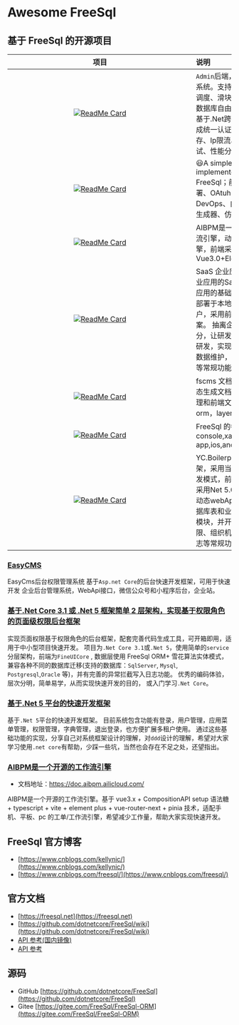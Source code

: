 # Awesome FreeSql

## 基于 FreeSql 的开源项目

<div class="freesql_open">

|项目|说明|
|:--:|:--|
|[![ReadMe Card](https://github-readme-stats.vercel.app/api/pin/?username=zhontai&repo=Admin.Core)](https://github.com/zhontai/Admin.Core)|`Admin`后端，前后端分离的权限管理系统。支持多租户、动态Api、任务调度、滑块拼图验证、国内外主流数据库自由切换和动态高级查询。基于.Net跨平台开发的WebApi。集成统一认证授权、数据验证、缓存、Ip限流、全Api鉴权、集成测试、性能分析、接口文档等。|
|[![ReadMe Card](https://github-readme-stats.vercel.app/api/pin/?username=luoyunchong&repo=lin-cms-dotnetcore)](https://github.com/luoyunchong/lin-cms-dotnetcore)|😃A simple and practical CMS implemented by .NET 6 + FreeSql；前后端分离、Docker部署、OAtuh2授权登录、自动化部署DevOps、自动同步至Gitee、代码生成器、仿掘金专栏|
|[![ReadMe Card](https://github-readme-stats.vercel.app/api/pin/?username=leooneone&repo=aibpm.plus)](https://github.com/leooneone/aibpm.plus)|AIBPM是一个MIT协议开源的工作流引擎，动态表单设计，工作流引擎，前端采用Vue3.0+ElementPlus|
|[![ReadMe Card](https://github-readme-stats.vercel.app/api/pin/?username=alonsoalon&repo=TenantSite.Server)](https://github.com/alonsoalon/TenantSite.Server)|SaaS 企业应用管理系统，定位于企业应用的SaaS服务框架，企业云端应用的基础开发框架（当然也可以部署于本地），系统被设计用于多租户，采用前端后端完全分离技术方案。 抽离企业应用软件研发公共部分，让研发人员有条件聚焦在业务研发，实现了用于权限管理的基础数据维护，权限赋权，缓存，上传等常规功能。|
|[![ReadMe Card](https://github-readme-stats.vercel.app/api/pin/?username=hejiyong&repo=fscms)](https://github.com/hejiyong/fscms)|fscms 文档类的cms，通过wiki动态生成文档，包括后端完整权限管理和前端文档页，采用freesql orm，layer。|
|[![ReadMe Card](https://github-readme-stats.vercel.app/api/pin/?username=densen2014&repo=FreeSqlDemos)](https://github.com/densen2014/FreeSqlDemos)|FreeSql 的各种工程 demo, console,xamarin app,ios,android,wpf,blazor,nf461|
|[![ReadMe Card](https://github-readme-stats.vercel.app/api/pin/?username=yc-l&repo=yc.boilerplate)](https://github.com/yc-l/yc.boilerplate)|YC.Boilerplate 是一套快速开发框架，采用当下流行的前后端分离开发模式，前端 采用VUE 2.0、后端采用Net 5.0；框架实现了多租户、动态webApi、多种ORM、IOC、数据库表和业务代码生成等等一系列模块，并开发了用户管理、角色权限、组织机构、数据字典、审计日志等常规功能。|

</div>

<style>
.freesql_open table th:first-of-type {
   min-width:400px;
}
</style>

<!-- 无法正常预览 -->
<!-- |[![ReadMe Card](https://github-readme-stats.vercel.app/api/pin/?username=jasonyush&repo=EasyCMS)](https://github.com/jasonyush/EasyCMS)|EasyCms 企业建站，事业单位使用的 CMS 管理系统| -->

### [EasyCMS](https://github.com/aprilyush/EasyCMS)

EasyCms后台权限管理系统 基于`Asp.net Core`的后台快速开发框架，可用于快速开发 企业后台管理系统，WebApi接口，微信公众号和小程序后台，企业站。

### [基于.Net Core 3.1 或 .Net 5 框架简单 2 层架构，实现基于权限角色的页面级权限后台框架](https://gitee.com/sundayisblue/BoYuanCore/)

实现页面权限基于权限角色的后台框架，配套完善代码生成工具，可开箱即用，适用于中小型项目快速开发。 项目为`.Net Core 3.1`或`.Net 5`，使用简单的`service`分层架构，前端为`FineUICore` , 数据层使用 FreeSql ORM+
雪花算法实体模式，兼容各种不同的数据库迁移(支持的数据库：`SqlServer`, `Mysql`, `Postgresql`,`Oracle` 等)，并有完善的异常拦截写入日志功能。 优秀的编码体验，层次分明，简单易学，从而实现快速开发的目的，
或入门学习`.Net Core`。

### [基于.Net 5 平台的快速开发框架](https://gitee.com/rongguohao/HaoHaoPlay_Back)

基于`.Net 5`平台的快速开发框架。
目前系统包含功能有登录，用户管理，应用菜单管理，权限管理，字典管理，退出登录，也方便扩展多租户使用。
通过这些基础功能的实现，分享自己对系统框架设计的理解，对`ddd`设计的理解，希望对大家学习使用`.net core`有帮助，少踩一些坑，当然也会存在不足之处，还望指出。


### [AIBPM是一个开源的工作流引擎](https://github.com/leooneone/aibpm.ui.plus)
- 文档地址：https://doc.aibpm.ailicloud.com/

AIBPM是一个开源的工作流引擎。基于 vue3.x + CompositionAPI setup 语法糖 + typescript + vite + element plus + vue-router-next + pinia 技术，适配手机、平板、pc 的工单/工作流引擎，希望减少工作量，帮助大家实现快速开发。

## FreeSql 官方博客

- [https://www.cnblogs.com/kellynic/](https://www.cnblogs.com/kellynic/)
- [https://www.cnblogs.com/freesql/](https://www.cnblogs.com/freesql/)

## 官方文档

- [https://freesql.net](https://freesql.net)
- [https://github.com/dotnetcore/FreeSql/wiki](https://github.com/dotnetcore/FreeSql/wiki)
- [API 参考(国内镜像)](http://101.34.7.82:8082/api/index.html)
- [API 参考](https://docs.dotnet-china.com/FreeSql/index.html)

## 源码

- GitHub [https://github.com/dotnetcore/FreeSql](https://github.com/dotnetcore/FreeSql)
- Gitee [https://gitee.com/FreeSql/FreeSql-ORM](https://gitee.com/FreeSql/FreeSql-ORM)
